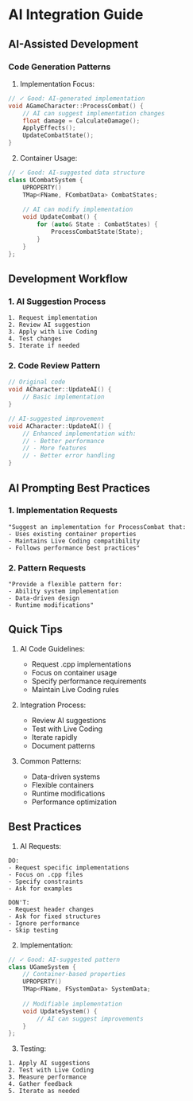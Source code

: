 # AI Integration Guide

## AI-Assisted Development

### Code Generation Patterns

1. Implementation Focus:
```cpp
// ✓ Good: AI-generated implementation
void AGameCharacter::ProcessCombat() {
    // AI can suggest implementation changes
    float damage = CalculateDamage();
    ApplyEffects();
    UpdateCombatState();
}
```

2. Container Usage:
```cpp
// ✓ Good: AI-suggested data structure
class UCombatSystem {
    UPROPERTY()
    TMap<FName, FCombatData> CombatStates;
    
    // AI can modify implementation
    void UpdateCombat() {
        for (auto& State : CombatStates) {
            ProcessCombatState(State);
        }
    }
};
```

## Development Workflow

### 1. AI Suggestion Process
```plaintext
1. Request implementation
2. Review AI suggestion
3. Apply with Live Coding
4. Test changes
5. Iterate if needed
```

### 2. Code Review Pattern
```cpp
// Original code
void ACharacter::UpdateAI() {
    // Basic implementation
}

// AI-suggested improvement
void ACharacter::UpdateAI() {
    // Enhanced implementation with:
    // - Better performance
    // - More features
    // - Better error handling
}
```

## AI Prompting Best Practices

### 1. Implementation Requests
```plaintext
"Suggest an implementation for ProcessCombat that:
- Uses existing container properties
- Maintains Live Coding compatibility
- Follows performance best practices"
```

### 2. Pattern Requests
```plaintext
"Provide a flexible pattern for:
- Ability system implementation
- Data-driven design
- Runtime modifications"
```

## Quick Tips

1. AI Code Guidelines:
   - Request .cpp implementations
   - Focus on container usage
   - Specify performance requirements
   - Maintain Live Coding rules

2. Integration Process:
   - Review AI suggestions
   - Test with Live Coding
   - Iterate rapidly
   - Document patterns

3. Common Patterns:
   - Data-driven systems
   - Flexible containers
   - Runtime modifications
   - Performance optimization

## Best Practices

1. AI Requests:
```plaintext
DO:
- Request specific implementations
- Focus on .cpp files
- Specify constraints
- Ask for examples

DON'T:
- Request header changes
- Ask for fixed structures
- Ignore performance
- Skip testing
```

2. Implementation:
```cpp
// ✓ Good: AI-suggested pattern
class UGameSystem {
    // Container-based properties
    UPROPERTY()
    TMap<FName, FSystemData> SystemData;
    
    // Modifiable implementation
    void UpdateSystem() {
        // AI can suggest improvements
    }
};
```

3. Testing:
```plaintext
1. Apply AI suggestions
2. Test with Live Coding
3. Measure performance
4. Gather feedback
5. Iterate as needed
``` 